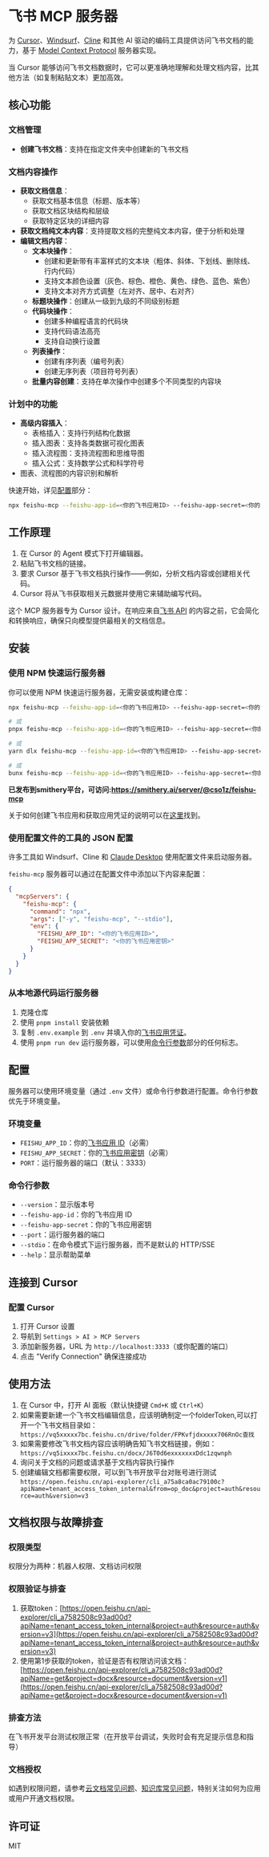 # 飞书 MCP 服务器

为 [Cursor](https://cursor.sh/)、[Windsurf](https://codeium.com/windsurf)、[Cline](https://cline.bot/) 和其他 AI 驱动的编码工具提供访问飞书文档的能力，基于 [Model Context Protocol](https://modelcontextprotocol.io/introduction) 服务器实现。

当 Cursor 能够访问飞书文档数据时，它可以更准确地理解和处理文档内容，比其他方法（如复制粘贴文本）更加高效。

## 核心功能

### 文档管理
- **创建飞书文档**：支持在指定文件夹中创建新的飞书文档

### 文档内容操作
- **获取文档信息**：
  - 获取文档基本信息（标题、版本等）
  - 获取文档区块结构和层级
  - 获取特定区块的详细内容
- **获取文档纯文本内容**：支持提取文档的完整纯文本内容，便于分析和处理
- **编辑文档内容**：
  - **文本块操作**：
    - 创建和更新带有丰富样式的文本块（粗体、斜体、下划线、删除线、行内代码）
    - 支持文本颜色设置（灰色、棕色、橙色、黄色、绿色、蓝色、紫色）
    - 支持文本对齐方式调整（左对齐、居中、右对齐）
  - **标题块操作**：创建从一级到九级的不同级别标题
  - **代码块操作**：
    - 创建多种编程语言的代码块
    - 支持代码语法高亮
    - 支持自动换行设置
  - **列表操作**：
    - 创建有序列表（编号列表）
    - 创建无序列表（项目符号列表）
  - **批量内容创建**：支持在单次操作中创建多个不同类型的内容块

### 计划中的功能
- **高级内容插入**：
  - 表格插入：支持行列结构化数据
  - 插入图表：支持各类数据可视化图表
  - 插入流程图：支持流程图和思维导图
  - 插入公式：支持数学公式和科学符号
- 图表、流程图的内容识别和解析

快速开始，详见[配置](#配置)部分：

```bash
npx feishu-mcp --feishu-app-id=<你的飞书应用ID> --feishu-app-secret=<你的飞书应用密钥>
```

## 工作原理

1. 在 Cursor 的 Agent 模式下打开编辑器。
2. 粘贴飞书文档的链接。
3. 要求 Cursor 基于飞书文档执行操作——例如，分析文档内容或创建相关代码。
4. Cursor 将从飞书获取相关元数据并使用它来辅助编写代码。

这个 MCP 服务器专为 Cursor 设计。在响应来自[飞书 API](https://open.feishu.cn/document/home/introduction-to-lark-open-platform/overview) 的内容之前，它会简化和转换响应，确保只向模型提供最相关的文档信息。
## 安装

### 使用 NPM 快速运行服务器

你可以使用 NPM 快速运行服务器，无需安装或构建仓库：

```bash
npx feishu-mcp --feishu-app-id=<你的飞书应用ID> --feishu-app-secret=<你的飞书应用密钥>

# 或
pnpx feishu-mcp --feishu-app-id=<你的飞书应用ID> --feishu-app-secret=<你的飞书应用密钥>

# 或
yarn dlx feishu-mcp --feishu-app-id=<你的飞书应用ID> --feishu-app-secret=<你的飞书应用密钥>

# 或
bunx feishu-mcp --feishu-app-id=<你的飞书应用ID> --feishu-app-secret=<你的飞书应用密钥>
```

**已发布到smithery平台，可访问:https://smithery.ai/server/@cso1z/feishu-mcp**


关于如何创建飞书应用和获取应用凭证的说明可以在[这里](https://open.feishu.cn/document/home/develop-a-bot-in-5-minutes/create-an-app)找到。

### 使用配置文件的工具的 JSON 配置

许多工具如 Windsurf、Cline 和 [Claude Desktop](https://claude.ai/download) 使用配置文件来启动服务器。

`feishu-mcp` 服务器可以通过在配置文件中添加以下内容来配置：

```json
{
  "mcpServers": {
    "feishu-mcp": {
      "command": "npx",
      "args": ["-y", "feishu-mcp", "--stdio"],
      "env": {
        "FEISHU_APP_ID": "<你的飞书应用ID>",
        "FEISHU_APP_SECRET": "<你的飞书应用密钥>"
      }
    }
  }
}
```

### 从本地源代码运行服务器

1. 克隆仓库
2. 使用 `pnpm install` 安装依赖
3. 复制 `.env.example` 到 `.env` 并填入你的[飞书应用凭证](https://open.feishu.cn/document/home/develop-a-bot-in-5-minutes/create-an-app)。
4. 使用 `pnpm run dev` 运行服务器，可以使用[命令行参数](#命令行参数)部分的任何标志。

## 配置

服务器可以使用环境变量（通过 `.env` 文件）或命令行参数进行配置。命令行参数优先于环境变量。

### 环境变量

- `FEISHU_APP_ID`：你的[飞书应用 ID](https://open.feishu.cn/document/home/develop-a-bot-in-5-minutes/create-an-app)（必需）
- `FEISHU_APP_SECRET`：你的[飞书应用密钥](https://open.feishu.cn/document/home/develop-a-bot-in-5-minutes/create-an-app)（必需）
- `PORT`：运行服务器的端口（默认：3333）

### 命令行参数

- `--version`：显示版本号
- `--feishu-app-id`：你的飞书应用 ID
- `--feishu-app-secret`：你的飞书应用密钥
- `--port`：运行服务器的端口
- `--stdio`：在命令模式下运行服务器，而不是默认的 HTTP/SSE
- `--help`：显示帮助菜单

## 连接到 Cursor

### 配置 Cursor

1. 打开 Cursor 设置
2. 导航到 `Settings > AI > MCP Servers`
3. 添加新服务器，URL 为 `http://localhost:3333`（或你配置的端口）
4. 点击 "Verify Connection" 确保连接成功

## 使用方法

1. 在 Cursor 中，打开 AI 面板（默认快捷键 `Cmd+K` 或 `Ctrl+K`）
2. 如果需要新建一个飞书文档编辑信息，应该明确制定一个folderToken,可以打开一个飞书文档目录如：`https://vq5xxxxx7bc.feishu.cn/drive/folder/FPKvfjdxxxxx706RnOc查找`
2. 如果需要修改飞书文档内容应该明确告知飞书文档链接，例如：`https://vq5ixxxx7bc.feishu.cn/docx/J6T0d6exxxxxxxDdc1zqwnph`
3. 询问关于文档的问题或请求基于文档内容执行操作
4. 创建编辑文档都需要权限，可以到飞书开放平台对账号进行测试`https://open.feishu.cn/api-explorer/cli_a75a8ca0ac79100c?apiName=tenant_access_token_internal&from=op_doc&project=auth&resource=auth&version=v3`

## 文档权限与故障排查

### 权限类型
权限分为两种：机器人权限、文档访问权限

### 权限验证与排查
1. 获取token：[https://open.feishu.cn/api-explorer/cli_a7582508c93ad00d?apiName=tenant_access_token_internal&project=auth&resource=auth&version=v3](https://open.feishu.cn/api-explorer/cli_a7582508c93ad00d?apiName=tenant_access_token_internal&project=auth&resource=auth&version=v3)
2. 使用第1步获取的token，验证是否有权限访问该文档：[https://open.feishu.cn/api-explorer/cli_a7582508c93ad00d?apiName=get&project=docx&resource=document&version=v1](https://open.feishu.cn/api-explorer/cli_a7582508c93ad00d?apiName=get&project=docx&resource=document&version=v1)

### 排查方法
在飞书开发平台测试权限正常（在开放平台调试，失败时会有充足提示信息和指导）

### 文档授权
如遇到权限问题，请参考[云文档常见问题](https://open.feishu.cn/document/ukTMukTMukTM/uczNzUjL3czM14yN3MTN)、[知识库常见问题](https://open.feishu.cn/document/server-docs/docs/wiki-v2/wiki-qa)，特别关注如何为应用或用户开通文档权限。

## 许可证

MIT
